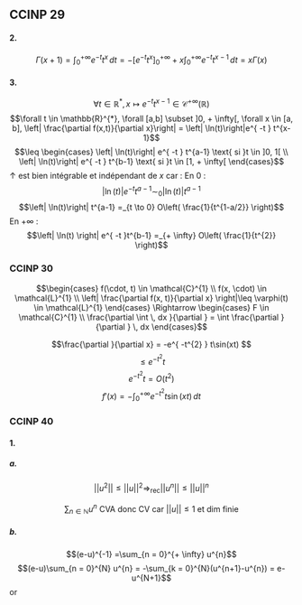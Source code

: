 ## CCINP 29
#### 2.
$$\Gamma(x+1) = \int_{0}^{+ \infty} e^{ -t }t^{x} \, dt  = -[e^{ -t }t^{x}]_{0}^{+ \infty} +x\int_{0}^{+\infty} e^{ -t }t^{x-1} \, dt  = x \Gamma(x)$$

#### 3.
$$\forall t \in \mathbb{R}^{*}, x \mapsto e^{ -t }t^{x-1} \in\mathcal{C}^{+ \infty}(\mathbb{R})$$
$$\forall t \in \mathbb{R}^{*}, \forall [a,b] \subset ]0, + \infty[, \forall x \in [a, b], \left| \frac{\partial f(x,t)}{\partial x}\right| = \left| \ln(t)\right|e^{ -t } t^{x-1}$$
$$\leq \begin{cases}
\left| \ln(t)\right| e^{ -t } t^{a-1} \text{ si }t \in ]0, 1[ \\
\left| \ln(t)\right| e^{ -t } t^{b-1} \text{ si }t \in [1, + \infty[
\end{cases}$$
$\uparrow$ est bien intégrable et indépendant de $x$ car : 
En $0$ : 
$$\left| \ln(t)\right| e^{ -t } t^{a-1}  \sim_{0} \left| \ln(t)\right| t^{a-1}$$
$$\left| \ln(t)\right| t^{a-1} =_{t \to 0} O\left( \frac{1}{t^{1-a/2}} \right)$$
En $+ \infty$ : 
$$\left| \ln(t) \right| e^{ -t }t^{b-1} =_{+ \infty} O\left( \frac{1}{t^{2}} \right)$$

### CCINP 30
$$\begin{cases}
f(\cdot, t) \in \mathcal{C}^{1} \\
f(x, \cdot) \in \mathcal{L}^{1} \\
\left| \frac{\partial f(x, t)}{\partial x}  \right|\leq \varphi(t) \in \mathcal{L}^{1}
\end{cases} \Rightarrow \begin{cases}
F \in \mathcal{C}^{1} \\
\frac{\partial \int  \, dx }{\partial }  = \int \frac{\partial }{\partial }  \, dx 
\end{cases}$$


$$\frac{\partial }{\partial x}  = -e^{ -t^{2} } t\sin(xt) $$
$$\leq e^{ -t^{2} }t$$
$$e^{ -t^{2} }t = O(t^{2})$$
$$f'(x) =- \int_{0}^{+ \infty} e^{ -t^{2} }t\sin(xt)\, dt $$

### CCINP 40
#### 1.
##### a.
$$\left|\left|u^{2} \right|\right| \leq  \left|\left| u \right|\right| ^{2} \Rightarrow_{\mathrm{rec}} \left|\left| u^{n} \right|\right|  \leq \left|\left| u \right|\right| ^{n} $$

$$\sum_{n \in \mathbb{N}} u ^{n} \text{ CVA donc CV} \text{ car }\left|\left| u \right|\right| \leq 1 \text{ et dim finie}$$

##### b.
$$(e-u)^{-1} =\sum_{n = 0}^{+ \infty} u^{n}$$
$$(e-u)\sum_{n = 0}^{N} u^{n} = -\sum_{k = 0}^{N}(u^{n+1}-u^{n}) = e-u^{N+1}$$
or 
$$$$